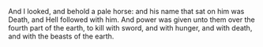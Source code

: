 And I looked, and behold a pale horse: and his name that sat on him was Death, and Hell followed with him. And power was given unto them over the fourth part of the earth, to kill with sword, and with hunger, and with death, and with the beasts of the earth.
